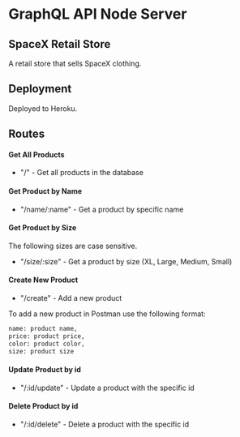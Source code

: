 # GraphQL API Node Server

## SpaceX Retail Store
A retail store that sells SpaceX clothing. 

## Deployment 
Deployed to Heroku.

## Routes

#### Get All Products

* "/" - Get all products in the database

#### Get Product by Name

* "/name/:name" - Get a product by specific name

#### Get Product by Size
The following sizes are case sensitive. 

* "/size/:size" - Get a product by size (XL, Large, Medium, Small)


#### Create New Product

* "/create" - Add a new product

To add a new product in Postman use the following format:

```bash 
name: product name,
price: product price,
color: product color,
size: product size
```

#### Update Product by id

* "/:id/update" - Update a product with the specific id

#### Delete Product by id

* "/:id/delete" - Delete a product with the specific id